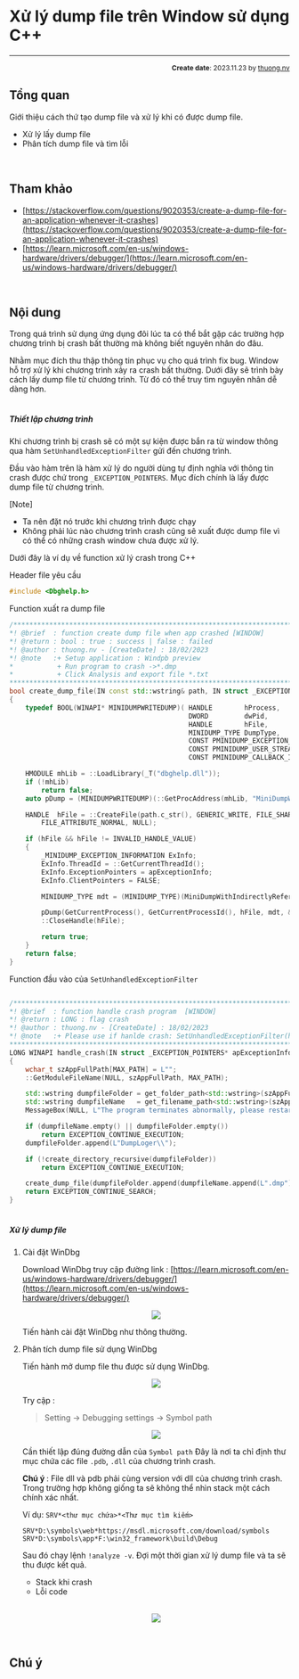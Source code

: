 #  Xử lý dump file trên Window sử dụng C++
---
<p style="text-align: right; font-size:12px;">
<b>Create date</b>: 2023.11.23 by <a href="#">thuong.nv</a>
</p>

## Tổng quan

Giới thiệu cách thứ tạo dump file và xử lý khi có được dump file.

- Xử lý lấy dump file
- Phân tích dump file và tìm lỗi

</br><!--Section-->

## Tham khảo

+ [https://stackoverflow.com/questions/9020353/create-a-dump-file-for-an-application-whenever-it-crashes](https://stackoverflow.com/questions/9020353/create-a-dump-file-for-an-application-whenever-it-crashes)
+ [https://learn.microsoft.com/en-us/windows-hardware/drivers/debugger/](https://learn.microsoft.com/en-us/windows-hardware/drivers/debugger/)

</br><!--Section-->

## Nội dung

Trong quá trình sử dụng ứng dụng đôi lúc ta có thể bắt gặp các trường hợp chương trình bị crash bất thường mà không biết nguyên nhân do đâu.

Nhằm mục đích thu thập thông tin phục vụ cho quá trình fix bug. Window hỗ trợ xử lý khi chương trình xảy ra crash bất thường.
Dưới đây sẽ trình bày cách lấy dump file từ chương trình. Từ đó có thể truy tìm nguyên nhân dễ dàng hơn.

##### </br><b>Thiết lập chương trình</b>

Khi chương trình bị crash sẽ có một sự kiện được bắn ra từ window thông qua hàm ```SetUnhandledExceptionFilter``` gửi đến chương trình.

Đầu vào hàm trên là hàm xử lý do người dùng tự định nghĩa với thông tin crash được chứ trong ```_EXCEPTION_POINTERS```. Mục đích chính là lấy được dump file từ chương trình.

[Note]

- Ta nên đặt nó trước khi chương trình được chạy
- Không phải lúc nào chương trình crash cũng sẽ xuất được dump file vì có thể có những crash window chưa được xử lý.

Dưới đây là ví dụ về function xử lý crash trong C++


Header file yêu cầu
```cpp
#include <Dbghelp.h>
```

Function xuất ra dump file
```cpp
/***********************************************************************************
*! @brief  : function create dump file when app crashed [WINDOW]
*! @return : bool : true : success | false : failed
*! @author : thuong.nv - [CreateDate] : 18/02/2023
*! @note   :+ Setup application : Windpb preview
*           + Run program to crash ->*.dmp
*           + Click Analysis and export file *.txt
************************************************************************************/
bool create_dump_file(IN const std::wstring& path, IN struct _EXCEPTION_POINTERS* apExceptionInfo)
{
    typedef BOOL(WINAPI* MINIDUMPWRITEDUMP)( HANDLE        hProcess,
                                             DWORD         dwPid,
                                             HANDLE        hFile,
                                             MINIDUMP_TYPE DumpType,
                                             CONST PMINIDUMP_EXCEPTION_INFORMATION ExceptionParam, 
                                             CONST PMINIDUMP_USER_STREAM_INFORMATION UserStreamParam, 
                                             CONST PMINIDUMP_CALLBACK_INFORMATION CallbackParam);

    HMODULE mhLib = ::LoadLibrary(_T("dbghelp.dll"));
    if (!mhLib)
        return false;
    auto pDump = (MINIDUMPWRITEDUMP)(::GetProcAddress(mhLib, "MiniDumpWriteDump"));

    HANDLE  hFile = ::CreateFile(path.c_str(), GENERIC_WRITE, FILE_SHARE_WRITE, NULL, CREATE_ALWAYS,
        FILE_ATTRIBUTE_NORMAL, NULL);

    if (hFile && hFile != INVALID_HANDLE_VALUE)
    {
        _MINIDUMP_EXCEPTION_INFORMATION ExInfo;
        ExInfo.ThreadId = ::GetCurrentThreadId();
        ExInfo.ExceptionPointers = apExceptionInfo;
        ExInfo.ClientPointers = FALSE;

        MINIDUMP_TYPE mdt = (MINIDUMP_TYPE)(MiniDumpWithIndirectlyReferencedMemory | MiniDumpScanMemory);

        pDump(GetCurrentProcess(), GetCurrentProcessId(), hFile, mdt, &ExInfo, NULL, NULL);
        ::CloseHandle(hFile);

        return true;
    }
    return false;
}
```

Function đầu vào của ```SetUnhandledExceptionFilter```
```cpp

/***********************************************************************************
*! @brief  : function handle crash program  [WINDOW]
*! @return : LONG : flag crash
*! @author : thuong.nv - [CreateDate] : 18/02/2023
*! @note   :+ Please use if hanlde crash: SetUnhandledExceptionFilter(handle_crash)
************************************************************************************/
LONG WINAPI handle_crash(IN struct _EXCEPTION_POINTERS* apExceptionInfo)
{
    wchar_t szAppFullPath[MAX_PATH] = L"";
    ::GetModuleFileName(NULL, szAppFullPath, MAX_PATH);

    std::wstring dumpfileFolder = get_folder_path<std::wstring>(szAppFullPath);
    std::wstring dumpfileName   = get_filename_path<std::wstring>(szAppFullPath);
    MessageBox(NULL, L"The program terminates abnormally, please restart !", L"Crash", MB_ICONHAND | MB_OK);

    if (dumpfileName.empty() || dumpfileFolder.empty())
        return EXCEPTION_CONTINUE_EXECUTION;
    dumpfileFolder.append(L"DumpLoger\\");

    if (!create_directory_recursive(dumpfileFolder))
        return EXCEPTION_CONTINUE_EXECUTION;

    create_dump_file(dumpfileFolder.append(dumpfileName.append(L".dmp")), apExceptionInfo);
    return EXCEPTION_CONTINUE_SEARCH;
}

```


##### </br><b>Xử lý dump file</b>

1. Cài đặt WinDbg <a id="SetupWinDbg"></a>

    Download WinDbg truy cập đường link : [https://learn.microsoft.com/en-us/windows-hardware/drivers/debugger/](https://learn.microsoft.com/en-us/windows-hardware/drivers/debugger/) 

    <p align="center">
        <img src="./image/download_windbg.png" />
    </p>

    Tiến hành cài đặt WinDbg như thông thường.

1. Phân tích dump file sử dụng WinDbg <a id="RunWinDbgDump"></a>

    Tiến hành mở dump file thu được sử dụng WinDbg.

    <p align="center">
        <img src="./image/dumpfile.png" />
    </p>

    Try cập :
    > Setting -> Debugging settings -> Symbol path

    <p align="center">
        <img src="./image/setting_folder_dump.png" />
    </p>

    Cần thiết lập đúng đường dẫn của ```Symbol path```
    Đây là nơi ta chỉ định thư mục chứa các file ```.pdb```, ```.dll``` của chương trình crash.

    <b> Chú ý </b> : File dll và pdb phải cùng version với dll của chương trình crash. Trong trường hợp không giống ta sẽ không thể nhìn stack một cách chính xác nhất.

    Ví dụ: ``` SRV*<thư mục chứa>*<Thư mục tìm kiếm> ```

    ```
    SRV*D:\symbols\web*https://msdl.microsoft.com/download/symbols
    SRV*D:\symbols\app*F:\win32_framework\build\Debug
    ```

    Sau đó chạy lệnh ```!analyze -v```. Đợi một thời gian xử lý dump file và ta sẽ thu được kết quả.

    * Stack khi crash
    * Lỗi code

    </br>

    <p align="center">
        <img src="./image/dump_result.png" />
    </p>

</br><!--Section-->

## Chú ý





